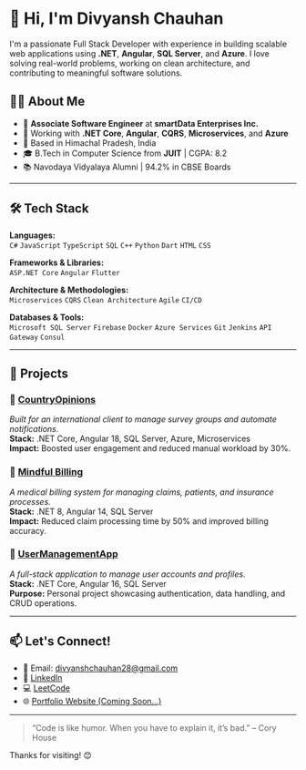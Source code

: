 # 👋 Hi, I'm Divyansh Chauhan

I'm a passionate Full Stack Developer with experience in building scalable web applications using **.NET**, **Angular**, **SQL Server**, and **Azure**. I love solving real-world problems, working on clean architecture, and contributing to meaningful software solutions.

## 👨‍💻 About Me

- 💼 **Associate Software Engineer** at **smartData Enterprises Inc.**
- 🧠 Working with **.NET Core**, **Angular**, **CQRS**, **Microservices**, and **Azure**
- 📍 Based in Himachal Pradesh, India
- 🎓 B.Tech in Computer Science from **JUIT** | CGPA: 8.2
- 📚 Navodaya Vidyalaya Alumni | 94.2% in CBSE Boards

---

## 🛠️ Tech Stack

**Languages:**  
`C#` `JavaScript` `TypeScript` `SQL` `C++` `Python` `Dart` `HTML` `CSS`

**Frameworks & Libraries:**  
`ASP.NET Core` `Angular` `Flutter`

**Architecture & Methodologies:**  
`Microservices` `CQRS` `Clean Architecture` `Agile` `CI/CD`

**Databases & Tools:**  
`Microsoft SQL Server` `Firebase` `Docker` `Azure Services` `Git` `Jenkins` `API Gateway` `Consul`

---

## 🔨 Projects

### 🔹 [CountryOpinions](https://github.com/divyansh1583)
*Built for an international client to manage survey groups and automate notifications.*  
**Stack:** .NET Core, Angular 18, SQL Server, Azure, Microservices  
**Impact:** Boosted user engagement and reduced manual workload by 30%.

### 🔹 [Mindful Billing](https://github.com/divyansh1583)
*A medical billing system for managing claims, patients, and insurance processes.*  
**Stack:** .NET 8, Angular 14, SQL Server  
**Impact:** Reduced claim processing time by 50% and improved billing accuracy.

### 🔹 [UserManagementApp](https://github.com/divyansh1583)
*A full-stack application to manage user accounts and profiles.*  
**Stack:** .NET Core, Angular 16, SQL Server  
**Purpose:** Personal project showcasing authentication, data handling, and CRUD operations.

---

## 📫 Let's Connect!

- 📧 Email: [divyanshchauhan28@gmail.com](mailto:divyanshchauhan28@gmail.com)  
- 🔗 [LinkedIn](https://www.linkedin.com/in/divyansh-chauhan-800b6519a/)  
- 💻 [LeetCode](https://leetcode.com/divyansh1583/)  
- 🌐 [Portfolio Website (Coming Soon...)]()  

---

> “Code is like humor. When you have to explain it, it’s bad.” – Cory House

Thanks for visiting! 😊  
